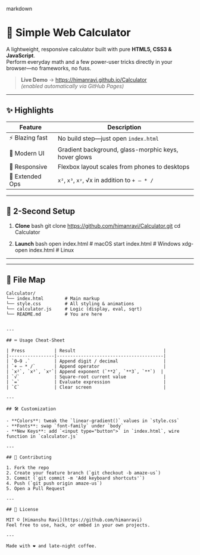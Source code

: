 markdown
# 🧮 Simple Web Calculator

A lightweight, responsive calculator built with pure **HTML5, CSS3 & JavaScript**.  
Perform everyday math and a few power-user tricks directly in your browser—no frameworks, no fuss.

> **Live Demo** → https://himanravi.github.io/Calculator  
> _(enabled automatically via GitHub Pages)_

---

## ✨ Highlights

| Feature        | Description                                           |
|----------------|-------------------------------------------------------|
| ⚡ Blazing fast | No build step—just open `index.html`                 |
| 🎨 Modern UI   | Gradient background, glass-morphic keys, hover glows |
| 📱 Responsive  | Flexbox layout scales from phones to desktops        |
| 🔢 Extended Ops| `x²`, `x³`, `xʸ`, √x in addition to `+ – * /`        |

---

## 🚀 2-Second Setup

1. **Clone**
   bash
   git clone https://github.com/himanravi/Calculator.git
   cd Calculator
   
2. **Launch**
   bash
   open index.html        # macOS
   start index.html       # Windows
   xdg-open index.html    # Linux
   

---

---
## 📂 File Map

```text
Calculator/
└── index.html        # Main markup
└── style.css         # All styling & animations
└── calculator.js     # Logic (display, eval, sqrt)
└── README.md         # You are here


---

## ⌨ Usage Cheat-Sheet

| Press           | Result                                 |
|-----------------|----------------------------------------|
| `0–9 .`         | Append digit / decimal                 |
| `+ – * /`       | Append operator                        |
| `x²`, `x³`, `xʸ`| Append exponent (`**2`, `**3`, `**`)  |
| `√`             | Square-root current value              |
| `=`             | Evaluate expression                    |
| `C`             | Clear screen                           |

---

## 🛠 Customization

- **Colors**: tweak the `linear-gradient()` values in `style.css`
- **Fonts**: swap `font-family` under `body`
- **New Keys**: add `<input type="button">` in `index.html`, wire function in `calculator.js`

---

## 🤝 Contributing

1. Fork the repo
2. Create your feature branch (`git checkout -b amaze-us`)
3. Commit (`git commit -m 'Add keyboard shortcuts'`)
4. Push (`git push origin amaze-us`)
5. Open a Pull Request

---

## 📄 License

MIT © [Himanshu Ravi](https://github.com/himanravi)  
Feel free to use, hack, or embed in your own projects.

---

Made with ❤ and late-night coffee.